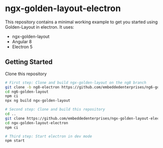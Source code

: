 # ngx-golden-layout-electron

This repository contains a minimal working example to get you started using Golden-Layout in electron.
It uses:

- ngx-golden-layout
- Angular 8
- Electron 5

## Getting Started

Clone this repository

``` bash
# First step: Clone and build ngx-golden-layout on the ng8 branch
git clone -b ng8-electron https://github.com/embeddedenterprises/ng6-golden-layout
cd ng6-golden-layout
npm ci
npx ng build ngx-golden-layout

# Second step: Clone and build this repository
cd ..
git clone https://github.com/embeddedenterprises/ngx-golden-layout-electron.git
cd ngx-golden-layout-electron
npm ci

# Third step: Start electron in dev mode
npm start
```
